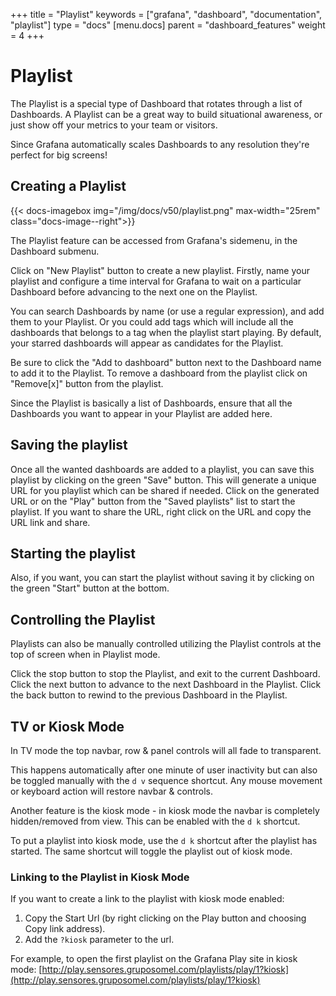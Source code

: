 +++
title = "Playlist"
keywords = ["grafana", "dashboard", "documentation", "playlist"]
type = "docs"
[menu.docs]
parent = "dashboard_features"
weight = 4
+++


# Playlist

The Playlist is a special type of Dashboard that rotates through a list of Dashboards. A Playlist can be a great way to build situational awareness, or just show off your metrics to your team or visitors.

Since Grafana automatically scales Dashboards to any resolution they're perfect for big screens!

## Creating a Playlist

{{< docs-imagebox img="/img/docs/v50/playlist.png" max-width="25rem" class="docs-image--right">}}

The Playlist feature can be accessed from Grafana's sidemenu, in the Dashboard submenu.

Click on "New Playlist" button to create a new playlist. Firstly, name your playlist and configure a time interval for Grafana to wait on a particular Dashboard before advancing to the next one on the Playlist.

You can search Dashboards by name (or use a regular expression), and add them to your Playlist. Or you could add tags which will include all the dashboards that belongs to a tag when the playlist start playing. By default, your starred dashboards will appear as candidates for the Playlist.

Be sure to click the "Add to dashboard" button next to the Dashboard name to add it to the Playlist. To remove a dashboard from the playlist click on "Remove[x]" button from the playlist.

Since the Playlist is basically a list of Dashboards, ensure that all the Dashboards you want to appear in your Playlist are added here.

## Saving the playlist

Once all the wanted dashboards are added to a playlist, you can save this playlist by clicking on the green "Save" button. This will generate a unique URL for you playlist which can be shared if needed. Click on the generated URL or on the "Play" button from the "Saved playlists" list to start the playlist. If you want to share the URL, right click on the URL and copy the URL link and share.

## Starting the playlist

Also, if you want, you can start the playlist without saving it by clicking on the green "Start" button at the bottom.

## Controlling the Playlist

Playlists can also be manually controlled utilizing the Playlist controls at the top of screen when in Playlist mode.

Click the stop button to stop the Playlist, and exit to the current Dashboard.
Click the next button to advance to the next Dashboard in the Playlist.
Click the back button to rewind to the previous Dashboard in the Playlist.

## TV or Kiosk Mode

In TV mode the top navbar, row & panel controls will all fade to transparent.

This happens automatically after one minute of user inactivity but can also be toggled manually
with the `d v` sequence shortcut. Any mouse movement or keyboard action will
restore navbar & controls.

Another feature is the kiosk mode - in kiosk mode the navbar is completely hidden/removed from view. This can be enabled with the `d k`
shortcut.

To put a playlist into kiosk mode, use the `d k` shortcut after the playlist has started. The same shortcut will toggle the playlist out of kiosk mode.

### Linking to the Playlist in Kiosk Mode

If you want to create a link to the playlist with kiosk mode enabled:

1. Copy the Start Url (by right clicking on the Play button and choosing Copy link address).
2. Add the `?kiosk` parameter to the url.

For example, to open the first playlist on the Grafana Play site in kiosk mode: [http://play.sensores.gruposomel.com/playlists/play/1?kiosk](http://play.sensores.gruposomel.com/playlists/play/1?kiosk)
